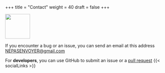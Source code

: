 +++
title = "Contact"
weight = 40
draft = false
+++

<img src="https://cloud.githubusercontent.com/assets/9877335/25770471/ef0de4dc-31ea-11e7-99a7-96aea11106e5.png" style="width: 80px;"/>

If you encounter a bug or an issue, you can send an email at this address NEPASENVOYER@gmail.com

For **developers**, you can use GitHub to submit an issue or a [pull request](https://quantumprayertimes.github.io/documentation/getting-started/getting-help/)
{{< socialLinks >}}
